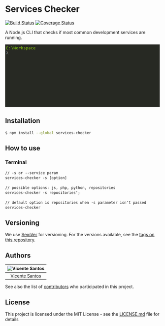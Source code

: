 # Services Checker

[![Build Status](https://travis-ci.org/vinceshere/services-checker.svg?branch=master)](https://travis-ci.org/vinceshere/services-checker) [![Coverage Status](https://coveralls.io/repos/github/vinceshere/services-checker/badge.svg?branch=master)](https://coveralls.io/github/vinceshere/services-checker?branch=master)

A Node.js CLI that checks if most common development services are running.

![alt text](https://raw.githubusercontent.com/vinceshere/services-checker/master/image.gif)

## Installation

```sh
$ npm install --global services-checker
```

## How to use

### Terminal

```
// -s or --service param
services-checker -s [option]

// possible options: js, php, python, repositories
services-checker -s repositories';

// default option is repositories when -s parameter isn't passed
services-checker
```

## Versioning

We use [SemVer](http://semver.org/) for versioning. For the versions available, see the [tags on this repository](https://github.com/vinceshere/services-checker/tags).

## Authors

| ![Vicente Santos](https://avatars2.githubusercontent.com/u/8030457?s=150&v=3)|
|:---------------------:|
|  [Vicente Santos](https://github.com/vinceshere/)   |

See also the list of [contributors](https://github.com/vinceshere/services-checker/contributors) who participated in this project.

## License

This project is licensed under the MIT License - see the [LICENSE.md](LICENSE.md) file for details
